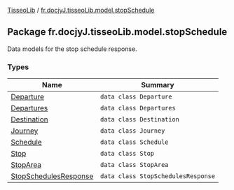 [TisseoLib](../index.md) / [fr.docjyJ.tisseoLib.model.stopSchedule](./index.md)

## Package fr.docjyJ.tisseoLib.model.stopSchedule

Data models for the stop schedule response.

### Types

| Name | Summary |
|---|---|
| [Departure](-departure/index.md) | `data class Departure` |
| [Departures](-departures/index.md) | `data class Departures` |
| [Destination](-destination/index.md) | `data class Destination` |
| [Journey](-journey/index.md) | `data class Journey` |
| [Schedule](-schedule/index.md) | `data class Schedule` |
| [Stop](-stop/index.md) | `data class Stop` |
| [StopArea](-stop-area/index.md) | `data class StopArea` |
| [StopSchedulesResponse](-stop-schedules-response/index.md) | `data class StopSchedulesResponse` |

